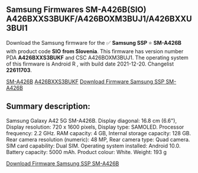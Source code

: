 <h2>Samsung Firmwares SM-A426B(SIO) A426BXXS3BUKF/A426BOXM3BUJ1/A426BXXU3BUI1</h2>
Download the Samsung firmware for the ✅ <strong>Samsung SSP </strong> ⭐ <strong>SM-A426B</strong> with product code <strong>SIO</strong> <strong> from Slovenia</strong>. This firmware has version number PDA <strong>A426BXXS3BUKF</strong> and CSC A426BOXM3BUJ1. The operating system of this firmware is Android R , with build date 2021-12-20. Changelist <strong>22611703</strong>.


[SM-A426B](https://samfirm.shop/samsung/model/SM-A426B)
[A426BXXS3BUKF](https://samfirm.shop/samsung/pda/A426BXXS3BUKF)
[Download Firmware Samsung SSP SM-A426B](https://samfirm.shop/samsung/firmware/483624)
<h2>Summary description:</h2>
<p>Samsung Galaxy A42 5G SM-A426B. Display diagonal: 16.8 cm (6.6"), Display resolution: 720 x 1600 pixels, Display type: SAMOLED. Processor frequency: 2.2 GHz. RAM capacity: 4 GB, Internal storage capacity: 128 GB. Rear camera resolution (numeric): 48 MP, Rear camera type: Quad camera. SIM card capability: Dual SIM. Operating system installed: Android 10.0. Battery capacity: 5000 mAh. Product colour: White. Weight: 193 g</p>


[Download Firmware Samsung SSP SM-A426B](https://samfirm.shop/samsung/firmware/483624)
